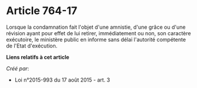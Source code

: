 # Article 764-17

Lorsque la condamnation fait l'objet d'une amnistie, d'une grâce ou d'une révision ayant pour effet de lui retirer,
immédiatement ou non, son caractère exécutoire, le ministère public en informe sans délai l'autorité compétente de l'Etat
d'exécution.

**Liens relatifs à cet article**

_Créé par_:

  - Loi n°2015-993 du 17 août 2015 - art. 3
